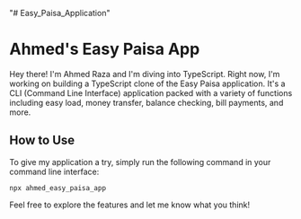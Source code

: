 "# Easy_Paisa_Application" 

# Ahmed's Easy Paisa App

Hey there! I'm Ahmed Raza and I'm diving into TypeScript. Right now, I'm working on building a TypeScript clone of the Easy Paisa application. It's a CLI (Command Line Interface) application packed with a variety of functions including easy load, money transfer, balance checking, bill payments, and more.

## How to Use

To give my application a try, simply run the following command in your command line interface:

```
npx ahmed_easy_paisa_app
```

Feel free to explore the features and let me know what you think!

